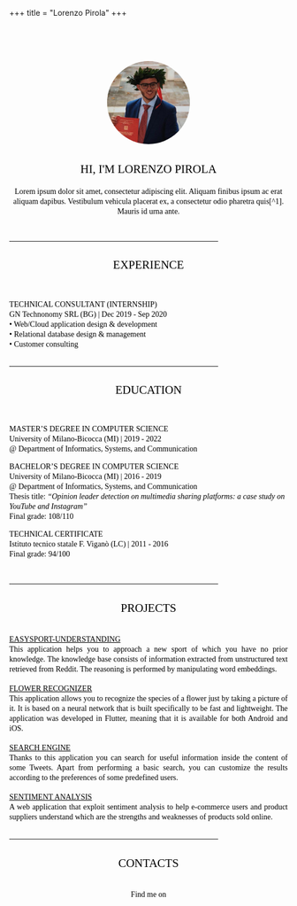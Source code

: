 +++
title = "Lorenzo Pirola"
+++

<br>
<br>
<br>
<p align="center">
  <img src="avatar.jpg" width=150px" style="border-radius:50%" />
  <h2 style="text-align: center;"><span style="font-family:Nunito; font-weight:400; color:black;">HI, I'M LORENZO PIROLA</span></h2>
</p>
<p align="center">
<span style="font-family:Nunito; font-weight:400; color:black;">
Lorem ipsum dolor sit amet, consectetur adipiscing elit. Aliquam finibus ipsum
ac erat aliquam dapibus. Vestibulum vehicula placerat ex, a consectetur odio
pharetra quis[^1]. Mauris id urna ante.
</span>
</p>
<br>
<hr width="75%">


<a id="experience" style="text-decoration: none;">
  <h2 style="text-align: center;">
    <span style="font-family:Nunito; font-weight:400; color:black;">EXPERIENCE</span>
  </h2>
</a>
<br>

<span style="font-family:Nunito; font-weight:200; color:black;">TECHNICAL CONSULTANT (INTERNSHIP)</span>
<br>
<span style="font-family:Nunito; font-weight:400; color:black;">GN Technonomy SRL (BG) | Dec 2019 - Sep 2020</span>
<br>
<span style="font-family:Nunito; font-weight:400; color:black;"> • Web/Cloud application design & development</span><br>
<span style="font-family:Nunito; font-weight:400; color:black;"> • Relational database design & management</span><br>
<span style="font-family:Nunito; font-weight:400; color:black;"> • Customer consulting</span><br>
</span>
<br>

<hr width="75%">

<a id="education" style="text-decoration: none; color:black;">
  <h2 style="text-align: center;">
    <span style="font-family:Nunito; font-weight:400; color:black;">EDUCATION</span>
  </h2>
</a>
<br>

<span style="font-family:Nunito; font-weight:200; color:black;">MASTER’S DEGREE IN COMPUTER SCIENCE</span>
<br>
<span style="font-family:Nunito; font-weight:400; color:black;">University of Milano-Bicocca (MI) | 2019 - 2022</span>
<br>
<span style="font-family:Nunito; font-weight:400; color:black;">@ Department of Informatics, Systems, and Communication</span>

<span style="font-family:Nunito; font-weight:200; color:black;">BACHELOR’S DEGREE IN COMPUTER SCIENCE</span>
<br>
<span style="font-family:Nunito; font-weight:400; color:black;">University of Milano-Bicocca (MI) | 2016 - 2019</span>
<br>
<span style="font-family:Nunito; font-weight:400; color:black;">@ Department of Informatics, Systems, and Communication</span>
<br>
<span style="font-family:Nunito; font-weight:400; color:black;">Thesis title: <i>“Opinion leader detection on multimedia sharing platforms: a case study on YouTube and Instagram”</i></span>
<br>
<span style="font-family:Nunito; font-weight:400; color:black;">Final grade: 108/110</span>

<span style="font-family:Nunito; font-weight:200; color:black;">TECHNICAL CERTIFICATE</span>
<br>
<span style="font-family:Nunito; font-weight:400; color:black;">Istituto tecnico statale F. Viganò (LC) | 2011 - 2016</span>
<br>
<span style="font-family:Nunito; font-weight:400; color:black;">Final grade: 94/100</span>

<br>

<hr width="75%">

<a id="projects" style="text-decoration: none; color:black;">
  <h2 style="text-align: center;">
    <span style="font-family:Nunito; font-weight:400; color:black;">PROJECTS</span>
  </h2>
</a>

<br>

<a href="https://github.com/lpirola13/EasySport-Understanding" style=" color:black;">
  <span style="font-family:Nunito; font-weight:200; color:black;">EASYSPORT-UNDERSTANDING</span>
</a>
<br>
<div align="justify">
<span style="font-family:Nunito; font-weight:400; color:black;">
  This application helps you to approach a new sport of which you have no prior knowledge. The knowledge base consists of information extracted from unstructured text retrieved from Reddit. The reasoning is performed by manipulating word embeddings.
</span>
</div><br>

<a href="https://github.com/lpirola13/flower-recognizer-app" style="color:black;">
  <span style="font-family:Nunito; font-weight:200; color:black;">FLOWER RECOGNIZER</span>
</a>
<br>
<div align="justify">
<span style="font-family:Nunito; font-weight:400; color:black;">
  This application allows you to recognize the species of a flower just by taking a picture of it. It is based on a neural network that is built specifically to be fast and lightweight. The application was developed in Flutter, meaning that it is available for both Android and iOS.
</span>
</div><br>

<a href="https://github.com/lpirola13/search-engine" style=" color:black;">
  <span style="font-family:Nunito; font-weight:200; color:black;">SEARCH ENGINE</span>
</a>
<br>
<div align="justify">
<span style="font-family:Nunito; font-weight:400; color:black;">
  Thanks to this application you can search for useful information inside the content of some Tweets. Apart from performing a basic search, you can customize the results according to the preferences of some predefined users.
</span>
</div><br>

<a href="https://github.com/lpirola13/sentiment-analysis" style=" color:black;">
  <span style="font-family:Nunito; font-weight:200; color:black;">SENTIMENT ANALYSIS</span>
</a>
<br>
<div align="justify">
<span style="font-family:Nunito; font-weight:400; color:black;">
  A web application that exploit sentiment analysis to help e-commerce users and product suppliers understand which are the strengths and weaknesses of products sold online.
</span>
</div><br>

<hr width="75%">

<a id="contacts" style="text-decoration: none; color:black;">
  <h2 style="text-align: center;">
    <span style="font-family:Nunito; font-weight:400; color:black;">CONTACTS</span>
  </h2>
</a>

<br>
<div align="center">
<span style="font-family:Nunito; font-weight:400; color:black;">Find me on</span>
<a href="https://github.com/lpirola13"><i class="fab fa-github" style="color:black;"></i></a>
<a href="https://www.linkedin.com/in/lorenzo-pirola-230275197"><i class="fab fa-linkedin" style="color:blue;"></i></a>
<a href="mailto:lorenzopirola@icloud.com"><i class="fas fa-envelope" style="color:red;"></i></a>
</div>
<br>
